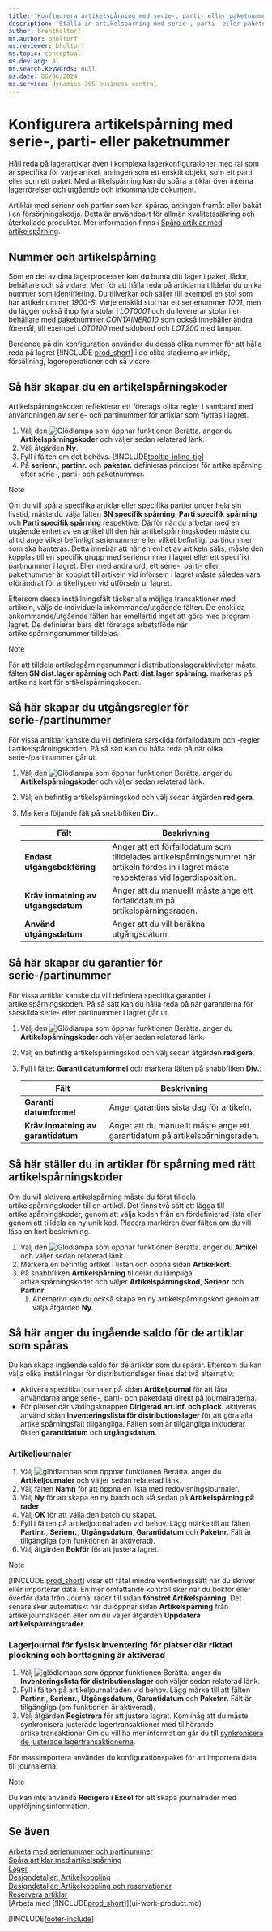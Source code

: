 ```yaml
---
title: 'Konfigurera artikelspårning med serie-, parti- eller paketnummer'
description: 'Ställa in artikelspårning med serie-, parti- eller paketnummer'
author: brentholtorf
ms.author: bholtorf
ms.reviewer: bholtorf
ms.topic: conceptual
ms.devlang: al
ms.search.keywords: null
ms.date: 06/06/2024
ms.service: dynamics-365-business-central
---
```

# Konfigurera artikelspårning med serie-, parti- eller paketnummer

Håll reda på lagerartiklar även i komplexa lagerkonfigurationer med tal som är specifika för varje artikel, antingen som ett enskilt objekt, som ett parti eller som ett paket. Med artikelspårning kan du spåra artiklar över interna lagerrörelser och utgående och inkommande dokument.

Artiklar med serienr och partinr som kan spåras, antingen framåt eller bakåt i en försörjningskedja. Detta är användbart för allmän kvalitetssäkring och återkallade produkter. Mer information finns i [Spåra artiklar med artikelspårning](inventory-how-to-trace-item-tracked-items.md).  

## Nummer och artikelspårning

Som en del av dina lagerprocesser kan du bunta ditt lager i paket, lådor, behållare och så vidare. Men för att hålla reda på artiklarna tilldelar du unika nummer som identifiering. Du tillverkar och säljer till exempel en stol som har artikelnummer *1900-S*. Varje enskild stol har ett serienummer *1001*, men du lägger också ihop fyra stolar i *LOT0001* och du levererar stolar i en behållare med paketnummer *CONTAINER010* som också innehåller andra föremål, till exempel *LOT0100* med sidobord och *LOT200* med lampor.  

Beroende på din konfiguration använder du dessa olika nummer för att hålla reda på lagret [!INCLUDE [prod_short](includes/prod_short.md)] i de olika stadierna av inköp, försäljning, lageroperationer och så vidare.

## Så här skapar du en artikelspårningskoder

Artikelspårningskoden reflekterar ett företags olika regler i samband med användningen av serie- och partinummer för artiklar som flyttas i lagret.  

1. Välj den ![Glödlampa som öppnar funktionen Berätta.](media/ui-search/search_small.png "Berätta för mig vad du vill göra") anger du **Artikelspårningskoder** och väljer sedan relaterad länk.  
2. Välj åtgärden **Ny**.
3. Fyll i fälten om det behövs. [!INCLUDE[tooltip-inline-tip](includes/tooltip-inline-tip_md.md)]  
4. På **serienr.**, **partinr.** och **paketnr.** definieras principer för artikelspårning efter serie-, parti- och paketnummer.  

> [!NOTE]  
> Om du vill spåra specifika artiklar eller specifika partier under hela sin livstid, måste du välja fälten **SN specifik spårning**, **Parti specifik spårning** och **Parti specifik spårning** respektive. Därför när du arbetar med en utgående enhet av en artikel till den här artikelspårningskoden måste du alltid ange vilket befintligt serienummer eller vilket befintligt partinummer som ska hanteras. Detta innebär att när en enhet av artikeln säljs, måste den kopplas till en specifik grupp med serienummer i lagret eller ett specifikt partinummer i lagret. Eller med andra ord, ett serie-, parti- eller paketnummer är kopplat till artikeln vid införseln i lagret måste således vara oförändrat för artikeltypen vid utförseln ur lagret.

Eftersom dessa inställningsfält täcker alla möjliga transaktioner med artikeln, väljs de individuella inkommande/utgående fälten. De enskilda ankommande/utgående fälten har emellertid inget att göra med program i lagret. De definierar bara ditt företags arbetsflöde när artikelspårningsnummer tilldelas.  

> [!NOTE]  
> För att tilldela artikelspårningsnummer i distributionslageraktiviteter måste fälten **SN dist.lager spårning** och **Parti dist.lager spårning.** markeras på artikelns kort för artikelspårningskoden.  

## Så här skapar du utgångsregler för serie-/partinummer

För vissa artiklar kanske du vill definiera särskilda förfallodatum och -regler i artikelspårningskoden. På så sätt kan du hålla reda på när olika serie-/partinummer går ut.

1. Välj den ![Glödlampa som öppnar funktionen Berätta.](media/ui-search/search_small.png "Berätta för mig vad du vill göra") anger du **Artikelspårningskoder** och väljer sedan relaterad länk.
2. Välj en befintlig artikelspårningskod och välj sedan åtgärden **redigera**.  
3. Markera följande fält på snabbfliken **Div.**.  

    |Fält|Beskrivning|  
    |---------------------------------|---------------------------------------|  
    |**Endast utgångsbokföring**|Anger att ett förfallodatum som tilldelades artikelspårningsnumret när artikeln fördes in i lagret måste respekteras vid lagerdisposition.|  
    |**Kräv inmatning av utgångsdatum**|Anger att du manuellt måste ange ett förfallodatum på artikelspårningsraden.|  
    |**Använd utgångsdatum**|Anger att du vill beräkna utgångsdatum. |  

## Så här skapar du garantier för serie-/partinummer

För vissa artiklar kanske du vill definiera specifika garantier i artikelspårningskoden. På så sätt kan du hålla reda på när garantierna för särskilda serie- eller partinummer i lagret går ut.  

1. Välj den ![Glödlampa som öppnar funktionen Berätta.](media/ui-search/search_small.png "Berätta för mig vad du vill göra") anger du **Artikelspårningskoder** och väljer sedan relaterad länk.  
2. Välj en befintlig artikelspårningskod och välj sedan åtgärden **redigera**.  
3. Fyll i fältet **Garanti datumformel** och markera fälten på snabbfliken **Div.**:  

    |Fält|Beskrivning|  
    |---------------------------------|---------------------------------------|  
    |**Garanti datumformel**|Anger garantins sista dag för artikeln.|  
    |**Kräv inmatning av garantidatum**|Anger att du manuellt måste ange ett garantidatum på artikelspårningsraden.|  

## Så här ställer du in artiklar för spårning med rätt artikelspårningskoder

Om du vill aktivera artikelspårning måste du först tilldela artikelspårningskoder till en artikel. Det finns två sätt att lägga till artikelspårningskoder, genom att välja koden från en fördefinierad lista eller genom att tilldela en ny unik kod. Placera markören över fälten om du vill läsa en kort beskrivning.

1. Välj den ![Glödlampa som öppnar funktionen Berätta.](media/ui-search/search_small.png "Berätta vad du vill göra") anger du **Artikel** och väljer sedan relaterad länk.
2. Markera en befintlig artikel i listan och öppna sidan **Artikelkort**.  
3. På snabbfliken **Artikelspårning** tilldelar du lämpliga artikelspårningskoder och väljer **Artikelspårningskod**, **Serienr** och **Partinr**.
    1. Alternativt kan du också skapa en ny artikelspårningskod genom att välja åtgärden **Ny**.

## Så här anger du ingående saldo för de artiklar som spåras

Du kan skapa ingående saldo för de artiklar som du spårar. Eftersom du kan välja olika inställningar för distributionslager finns det två alternativ:

* Aktivera specifika journaler på sidan **Artikeljournal** för att låta användarna ange serie-, parti- och paketdata direkt på journalraderna.
* För platser där växlingsknappen **Dirigerad art.inf. och plock.** aktiveras, använd sidan **Inventeringslista för distributionslager** för att göra alla artikelspårningsfält tillgängliga. Fälten som är tillgängliga inkluderar fälten **garantidatum** och **utgångsdatum**.

### Artikeljournaler

1. Välj ![glödlampan som öppnar funktionen Berätta.](media/ui-search/search_small.png "Berätta vad du vill göra") anger du **Artikeljournaler** och väljer sedan relaterad länk.
2. Välj fälten **Namn** för att öppna en lista med redovisningsjournaler.
3. Välj **Ny** för att skapa en ny batch och slå sedan på **Artikelspårning på rader**.
4. Välj **OK** för att välja den batch du skapat.
5. Fyll i fälten på artikeljournalraden vid behov. Lägg märke till att fälten **Partinr.**, **Serienr.**, **Utgångsdatum**, **Garantidatum** och **Paketnr.** Fält är tillgängliga (om funktionen är aktiverad).
6. Välj åtgärden **Bokför** för att justera lagret.

> [!NOTE] 
> [!INCLUDE [prod_short](includes/prod_short.md)] visar ett fåtal mindre verifieringssätt när du skriver eller importerar data. En mer omfattande kontroll sker när du bokför eller överför data från Journal rader till sidan **fönstret Artikelspårning**. Det senare sker automatiskt när du öppnar sidan **Artikelspårning** från artikeljournalraden eller om du väljer åtgärden **Uppdatera artikelspårningsrader**.

### Lagerjournal för fysisk inventering för platser där riktad plockning och borttagning är aktiverad  

1. Välj ![glödlampan som öppnar funktionen Berätta.](media/ui-search/search_small.png "Berätta vad du vill göra") anger du **Inventeringslista för distributionslager** och väljer sedan relaterad länk.
2. Fyll i fälten på artikeljournalraden vid behov. Lägg märke till att fälten **Partinr.**, **Serienr.**, **Utgångsdatum**, **Garantidatum** och **Paketnr.** Fält är tillgängliga (om funktionen är aktiverad).
3. Välj åtgärden **Registrera** för att justera lagret. Kom ihåg att du måste synkronisera justerade lagertransaktioner med tillhörande artikeltransaktioner Om du vill ha mer information går du till [synkronisera de justerade lagertransaktionerna](/dynamics365/business-central/inventory-how-count-adjust-reclassify#to-synchronize-the-adjusted-warehouse-entries-with-the-related-item-ledger-entries).

För massimportera använder du konfigurationspaket för att importera data till journalerna.

> [!NOTE]
> Du kan inte använda **Redigera i Excel** för att skapa journalrader med uppföljningsinformation.

## Se även

[Arbeta med serienummer och partinummer](inventory-how-work-item-tracking.md)  
[Spåra artiklar med artikelspårning](inventory-how-to-trace-item-tracked-items.md)  
[Lager](inventory-manage-inventory.md)  
[Designdetaljer: Artikelkoppling](design-details-item-tracking.md)  
[Designdetaljer: Artikelkoppling och reservationer](design-details-item-tracking-and-reservations.md)  
[Reservera artiklar](inventory-how-to-reserve-items.md)  
[Arbeta med [!INCLUDE[prod_short](includes/prod_short.md)]](ui-work-product.md)  

[!INCLUDE[footer-include](includes/footer-banner.md)]
